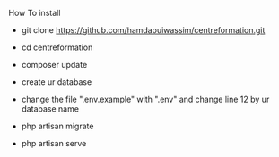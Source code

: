 How To install 

- git clone https://github.com/hamdaouiwassim/centreformation.git

- cd centreformation

- composer update

- create ur database 

- change the file ".env.example" with ".env" and change line 12 by ur database name 

- php artisan migrate

- php artisan serve

